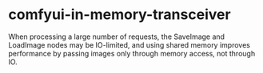 # comfyui-in-memory-transceiver
When processing a large number of requests, the SaveImage and LoadImage nodes may be IO-limited, and using shared memory improves performance by passing images only through memory access, not through IO.
